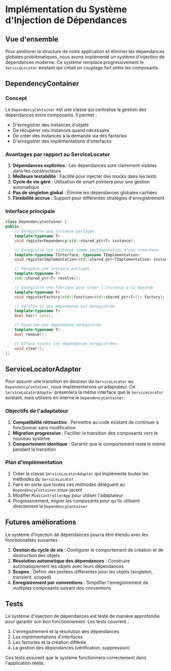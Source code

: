 # Implémentation du Système d'Injection de Dépendances

## Vue d'ensemble

Pour améliorer la structure de notre application et éliminer les dépendances globales problématiques, nous avons implémenté un système d'injection de dépendances moderne. Ce système remplace progressivement le `ServiceLocator` existant qui créait un couplage fort entre les composants.

## DependencyContainer

### Concept

Le `DependencyContainer` est une classe qui centralise la gestion des dépendances entre composants. Il permet :

- D'enregistrer des instances d'objets
- De récupérer ces instances quand nécessaire
- De créer des instances à la demande via des factories
- D'enregistrer des implémentations d'interfaces

### Avantages par rapport au ServiceLocator

1. **Dépendances explicites** : Les dépendances sont clairement visibles dans les constructeurs
2. **Meilleure testabilité** : Facilité pour injecter des mocks dans les tests
3. **Cycle de vie géré** : Utilisation de smart pointers pour une gestion automatique
4. **Pas de singleton global** : Élimine les dépendances globales cachées
5. **Flexibilité accrue** : Support pour différentes stratégies d'enregistrement

### Interface principale

```cpp
class DependencyContainer {
public:
    // Enregistre une instance partagée
    template<typename T>
    void registerDependency(std::shared_ptr<T> instance);

    // Enregistre une instance comme implémentation d'une interface
    template<typename TInterface, typename TImplementation>
    void registerImplementation(std::shared_ptr<TImplementation> instance);

    // Récupère une instance partagée
    template<typename T>
    std::shared_ptr<T> resolve();

    // Enregistre une fabrique pour créer l'instance à la demande
    template<typename T>
    void registerFactory(std::function<std::shared_ptr<T>()> factory);

    // Vérifie si une dépendance est enregistrée
    template<typename T>
    bool has() const;

    // Supprime une dépendance enregistrée
    template<typename T>
    bool remove();

    // Efface toutes les dépendances enregistrées
    void clear();
};
```

## ServiceLocatorAdapter

Pour assurer une transition en douceur du `ServiceLocator` au `DependencyContainer`, nous implémenterons un adaptateur. Ce `ServiceLocatorAdapter` présentera la même interface que le `ServiceLocator` existant, mais utilisera en interne le `DependencyContainer`.

### Objectifs de l'adaptateur

1. **Compatibilité rétroactive** : Permettre au code existant de continuer à fonctionner sans modification
2. **Migration progressive** : Faciliter la transition des composants vers le nouveau système
3. **Comportement identique** : Garantir que le comportement reste le même pendant la transition

### Plan d'implémentation

1. Créer la classe `ServiceLocatorAdapter` qui implémente toutes les méthodes du `ServiceLocator`
2. Faire en sorte que toutes ces méthodes délèguent au `DependencyContainer` sous-jacent
3. Modifier `MidiControllerApp` pour utiliser l'adaptateur
4. Progressivement, migrer les composants pour qu'ils utilisent directement le `DependencyContainer`

## Futures améliorations

Le système d'injection de dépendances pourra être étendu avec les fonctionnalités suivantes :

1. **Gestion du cycle de vie** : Configurer le comportement de création et de destruction des objets
2. **Résolution automatique des dépendances** : Construire automatiquement les objets avec leurs dépendances
3. **Scopes** : Définir des portées différentes pour les objets (singleton, transient, scoped)
4. **Enregistrement par conventions** : Simplifier l'enregistrement de multiples composants suivant des conventions

## Tests

Le système d'injection de dépendances est testé de manière approfondie pour garantir son bon fonctionnement. Les tests couvrent :

1. L'enregistrement et la résolution des dépendances
2. Les implémentations d'interfaces
3. Les factories et la création différée
4. La gestion des dépendances (vérification, suppression)

Ces tests assurent que le système fonctionnera correctement dans l'application réelle.
